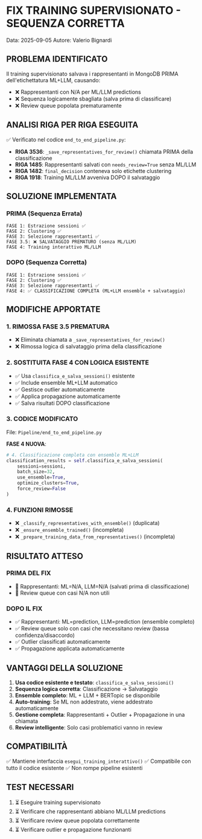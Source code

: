 # FIX TRAINING SUPERVISIONATO - SEQUENZA CORRETTA 
Data: 2025-09-05
Autore: Valerio Bignardi

## **PROBLEMA IDENTIFICATO**
Il training supervisionato salvava i rappresentanti in MongoDB PRIMA dell'etichettatura ML+LLM, causando:
- ❌ Rappresentanti con N/A per ML/LLM predictions 
- ❌ Sequenza logicamente sbagliata (salva prima di classificare)
- ❌ Review queue popolata prematuramente

## **ANALISI RIGA PER RIGA ESEGUITA**
✅ Verificato nel codice `end_to_end_pipeline.py`:
- **RIGA 3536**: `_save_representatives_for_review()` chiamata PRIMA della classificazione
- **RIGA 1485**: Rappresentanti salvati con `needs_review=True` senza ML/LLM
- **RIGA 1482**: `final_decision` conteneva solo etichette clustering
- **RIGA 1918**: Training ML/LLM avveniva DOPO il salvataggio

## **SOLUZIONE IMPLEMENTATA**

### **PRIMA (Sequenza Errata)**
```
FASE 1: Estrazione sessioni ✅
FASE 2: Clustering ✅  
FASE 3: Selezione rappresentanti ✅
FASE 3.5: ❌ SALVATAGGIO PREMATURO (senza ML/LLM)
FASE 4: Training interattivo ML/LLM
```

### **DOPO (Sequenza Corretta)**
```
FASE 1: Estrazione sessioni ✅
FASE 2: Clustering ✅  
FASE 3: Selezione rappresentanti ✅
FASE 4: ✅ CLASSIFICAZIONE COMPLETA (ML+LLM ensemble + salvataggio)
```

## **MODIFICHE APPORTATE**

### **1. RIMOSSA FASE 3.5 PREMATURA**
- ❌ Eliminata chiamata a `_save_representatives_for_review()` 
- ❌ Rimossa logica di salvataggio prima della classificazione

### **2. SOSTITUITA FASE 4 CON LOGICA ESISTENTE**
- ✅ Usa `classifica_e_salva_sessioni()` esistente
- ✅ Include ensemble ML+LLM automatico
- ✅ Gestisce outlier automaticamente
- ✅ Applica propagazione automaticamente
- ✅ Salva risultati DOPO classificazione

### **3. CODICE MODIFICATO**
File: `Pipeline/end_to_end_pipeline.py`

**FASE 4 NUOVA**:
```python
# 4. Classificazione completa con ensemble ML+LLM
classification_results = self.classifica_e_salva_sessioni(
    sessioni=sessioni,
    batch_size=32,
    use_ensemble=True,
    optimize_clusters=True,
    force_review=False
)
```

### **4. FUNZIONI RIMOSSE**
- ❌ `_classify_representatives_with_ensemble()` (duplicata)
- ❌ `_ensure_ensemble_trained()` (incompleta)
- ❌ `_prepare_training_data_from_representatives()` (incompleta)

## **RISULTATO ATTESO**

### **PRIMA DEL FIX**
- 🔴 Rappresentanti: ML=N/A, LLM=N/A (salvati prima di classificazione)
- 🔴 Review queue con casi N/A non utili

### **DOPO IL FIX**  
- ✅ Rappresentanti: ML=prediction, LLM=prediction (ensemble completo)
- ✅ Review queue solo con casi che necessitano review (bassa confidenza/disaccordo)
- ✅ Outlier classificati automaticamente
- ✅ Propagazione applicata automaticamente

## **VANTAGGI DELLA SOLUZIONE**

1. **Usa codice esistente e testato**: `classifica_e_salva_sessioni()`
2. **Sequenza logica corretta**: Classificazione → Salvataggio
3. **Ensemble completo**: ML + LLM + BERTopic se disponibile
4. **Auto-training**: Se ML non addestrato, viene addestrato automaticamente
5. **Gestione completa**: Rappresentanti + Outlier + Propagazione in una chiamata
6. **Review intelligente**: Solo casi problematici vanno in review

## **COMPATIBILITÀ**
✅ Mantiene interfaccia `esegui_training_interattivo()`
✅ Compatibile con tutto il codice esistente
✅ Non rompe pipeline esistenti

## **TEST NECESSARI**
1. ⏳ Eseguire training supervisionato
2. ⏳ Verificare che rappresentanti abbiano ML/LLM predictions
3. ⏳ Verificare review queue popolata correttamente
4. ⏳ Verificare outlier e propagazione funzionanti
